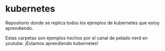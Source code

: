 # kubernetes
Repositorio donde se replica todos los ejemplos de kubernetes que estoy aprendiendo.

Estas carpetas son ejemplos hechos por el canal de pelado nerd en youtube.
¡Estamos aprendiendo kubernetes!
